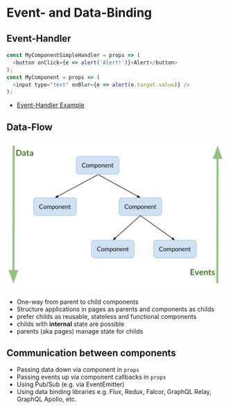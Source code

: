 # Event- and Data-Binding

## Event-Handler

```javascript
const MyComponentSimpleHandler = props => (
  <button onClick={e => alert('Alert!')}>Alert</button>
);
const MyComponent = props => (
  <input type="text" onBlur={e => alert(e.target.value)} />
);
```

- [Event-Handler Example](/examples/basic-app/src/components/EventHandler.js)

## Data-Flow

![React Data-Flow](react-dataflow.png)

- One-way from parent to child components
- Structure applications in pages as parents and components as childs
- prefer childs as reusable, stateless and functional components
- childs with **internal** state are possible
- parents (aka pages) manage state for childs

## Communication between components

- Passing data down via component in `props`
- Passing events up via component callbacks in `props`
- Using Pub/Sub (e.g. via EventEmitter)
- Using data binding libraries e.g. Flux, Redux, Falcor, GraphQL Relay, GraphQL Apollo, etc.
